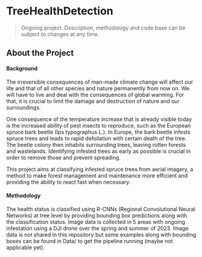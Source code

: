 # TreeHealthDetection

> Ongoing project. Description, methodology and code base can be subject to changes at any time.

## About the Project

#### Background
The irreversible consequences of man-made climate change will affect our life and that of all other species and nature permanently from now on. We will have to live and deal with the consequences of global warming. For that, it is crucial to limit the damage and destruction of nature and our surroundings. 

One consequence of the temperature increase that is already visible today is the increased ability of pest insects to reproduce, such as the European spruce bark beetle (Ips typographus L.). In Europe, the bark beetle infests spruce trees and leads to rapid defoliation with certain death of the tree. The beetle colony then inhabits surrounding trees, leaving rotten forests and wastelands. Identifying infested trees as early as possible is crucial in order to remove those and prevent spreading.

This project aims at classifying infested spruce trees from aerial imagery, a method to make forest management and maintenance more efficient and providing the ability to react fast when necessary.

#### Methodology
The health status is classified using R-CNNs (Regional Convolutional Neural Networks) at tree level by providing bounding box predictions along with the classification status. Image data is collected in 5 areas with ongoing infestation using a DJI drone over the spring and summer of 2023. Image data is not shared in this repository but some examples along with bounding boxes can be found in Data/ to get the pipeline running (maybe not applicable yet).
